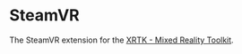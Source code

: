 # SteamVR

The SteamVR extension for the [XRTK - Mixed Reality Toolkit](https://github.com/XRTK/XRTK-Core).

